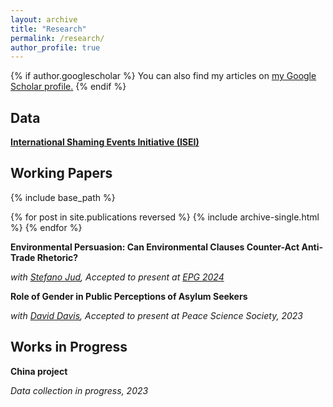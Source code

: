 ```yaml
---
layout: archive
title: "Research"
permalink: /research/
author_profile: true
---
```


{% if author.googlescholar %}
  You can also find my articles on <u><a href="{{author.googlescholar}}">my Google Scholar profile</a>.</u>
{% endif %}

## Data

[**International Shaming Events Initiative (ISEI)**](https://j1wonkim.github.io/portfolio/ise/)

## Working Papers

{% include base_path %}

{% for post in site.publications reversed %}
  {% include archive-single.html %}
{% endfor %}

**Environmental Persuasion: Can Environmental Clauses Counter-Act Anti-Trade Rhetoric?**

 _with [Stefano Jud](http://stefanojud.com/), Accepted to present at [EPG 2024](https://epgnetwork.org/)_

**Role of Gender in Public Perceptions of Asylum Seekers**

 _with [David Davis](http://polisci.emory.edu/home/people/biography/davis-david.html), Accepted to present at Peace Science Society, 2023_
 
## Works in Progress
**China project**

_Data collection in progress, 2023_
